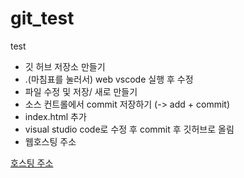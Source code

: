 # git_test

test

- 깃 허브 저장소 만들기
- .(마침표를 눌러서) web vscode 실행 후 수정
- 파일 수정 및 저장/ 새로 만들기
- 소스 컨트롤에서 commit 저장하기 (-> add + commit)
- index.html 추가
- visual studio code로 수정 후 commit 후 깃허브로 올림
- 웹호스팅 주소

[호스팅 주소 ](https://itsring.github.io/git_test/)
